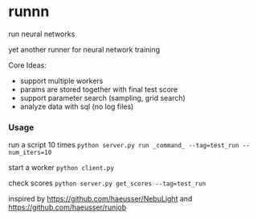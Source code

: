 # runnn
run neural networks

yet another runner for neural network training

Core Ideas:
- support multiple workers
- params are stored together with final test score
- support parameter search (sampling, grid search)
- analyze data with sql (no log files)

### Usage

run a script 10 times
`python server.py run _command_ --tag=test_run --num_iters=10`

start a worker
`python client.py`

check scores
`python server.py get_scores --tag=test_run`


inspired by https://github.com/haeusser/NebuLight and https://github.com/haeusser/runjob

